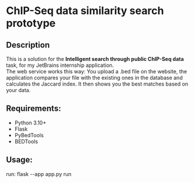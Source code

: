 # ChIP-Seq data similarity search prototype

## Description
This is a solution for the **Intelligent search through public ChIP-Seq data** task, for my JetBrains internship application.   
The web service works this way: You upload a .bed file on the website, the application compares your file with the existing ones in the database and calculates the Jaccard index. It then shows you the best matches based on your data. 

## Requirements:
- Python 3.10+
- Flask
- PyBedTools
- BEDTools

## Usage:
run: flask --app app.py run
